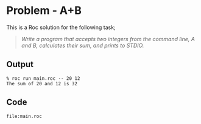 
# Problem - A+B 

This is a Roc solution for the following task;

> *Write a program that accepts two integers from the command line, A and B, calculates their sum, and prints to STDIO.*

## Output

```
% roc run main.roc -- 20 12
The sum of 20 and 12 is 32
```

## Code
```roc
file:main.roc
```